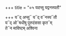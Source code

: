 +++
title = "०५ यदप्सु यद्वनस्पतौ"

+++
य᳓द् अप्सु᳓ य᳓द् व᳓नस्प᳓तौ  
य᳓द् ओ᳓षधीषु पुरुदंससा कृत᳓म्  
ते᳓न माविष्टम् अश्विना
